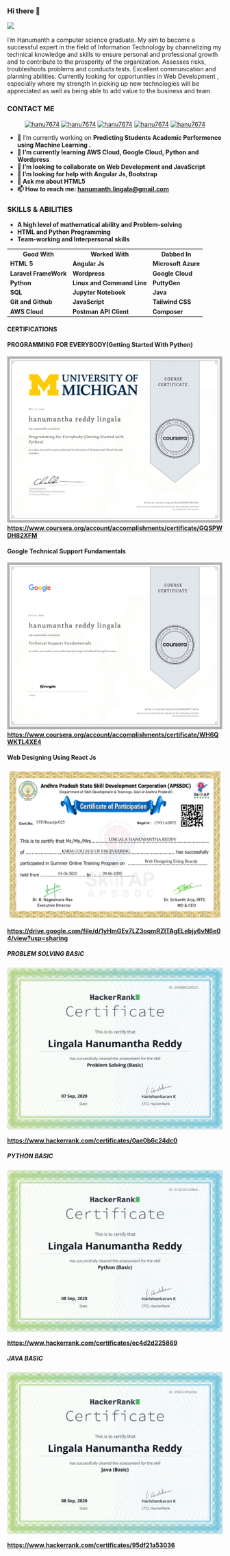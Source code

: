 ### Hi there 👋
![](https://komarev.com/ghpvc/?username=hanu7674&label=PROFILE+VIEWS)

I’m Hanumanth a computer science graduate. My aim to become a successful expert in the field of Information
Technology by channelizing my technical knowledge and skills to ensure personal and professional growth and
to contribute to the prosperity of the organization. Assesses risks, troubleshoots problems and conducts tests.
Excellent communication and planning abilities. Currently looking for opportunities in Web Development , especially
where my strength in picking up new technologies will be appreciated as well as being able to add value to the
business and team.

<h3>CONTACT ME</h3>
<p align="center">
<a href="https://twitter.com/hanu7674" rel="nofollow"><img align="center" src="https://cdn.jsdelivr.net/npm/simple-icons@3.0.1/icons/twitter.svg" alt="hanu7674" height="30" width="30" /></a>
<a href="https://linkedin.com/in/hanu7674" rel="nofollow"><img align="center" src="https://camo.githubusercontent.com/609be48e654a9c8aed1660c2596b04f09ed13aee/68747470733a2f2f63646e2e6a7364656c6976722e6e65742f6e706d2f73696d706c652d69636f6e7340332e302e312f69636f6e732f6c696e6b6564696e2e737667" alt="hanu7674" height="30" width="30" data-canonical-src="https://cdn.jsdelivr.net/npm/simple-icons@3.0.1/icons/linkedin.svg" style="max-width:100%;"></a>
<a href="https://stackoverflow.com/users/user:9997545" rel="nofollow"><img align="center" src="https://camo.githubusercontent.com/b7831cdd2eb45218d9831ba9ebfc80700ddcbb06/68747470733a2f2f63646e2e6a7364656c6976722e6e65742f6e706d2f73696d706c652d69636f6e7340332e302e312f69636f6e732f737461636b6f766572666c6f772e737667" alt="hanu7674" height="30" width="30" data-canonical-src="https://cdn.jsdelivr.net/npm/simple-icons@3.0.1/icons/stackoverflow.svg" style="max-width:100%;"></a>
<a href="https://instagram.com/hanu7674" rel="nofollow"><img align="center" src="https://camo.githubusercontent.com/6a7303cd751618218ce00026d1f25a3dd1461ea6/68747470733a2f2f63646e2e6a7364656c6976722e6e65742f6e706d2f73696d706c652d69636f6e7340332e302e312f69636f6e732f696e7374616772616d2e737667" alt="hanu7674" height="30" width="30" data-canonical-src="https://cdn.jsdelivr.net/npm/simple-icons@3.0.1/icons/instagram.svg" style="max-width:100%;"></a>
  <a href="https://medium.com/@hanu7674" target="blank"><img align="center" src="https://cdn.jsdelivr.net/npm/simple-icons@3.0.1/icons/medium.svg" alt="hanu7674" height="30" width="30" /></a>
</p>


- 🔭 I’m currently working on <b>Predicting Students Academic Performence using Machine Learning <b>. 
- 🌱 I’m currently learning AWS Cloud, Google Cloud, Python and Wordpress 
- 👯 I’m looking to collaborate on Web Development and JavaScript
- 🤔 I’m looking for help with Angular Js, Bootstrap
- 💬 Ask me about HTML5
- 📫 How to reach me: <a href="mailto:hanumanth.lingala@gmail.com">hanumanth.lingala@gmail.com</a>


<h3>SKILLS & ABILITIES</h3>
<ul>
  <li>A high level of mathematical ability and Problem-solving</li>
  <li>HTML and Python Programming</li>
  <li>Team-working and Interpersonal skills</li>
  </ul>
<table>
  <tr>
  <th>Good With</th>
  <th>Worked With</th>
  <th>Dabbed In</th>
  </tr>
  <tr>
    <td>HTML 5</td>
    <td>Angular Js</td>
    <td>Microsoft Azure</td>
  </tr>
  <tr>
    <td>Laravel FrameWork</td>
    <td>Wordpress</td>
    <td>Google Cloud</td>
  </tr>
  <tr>
    <td>Python</td>
    <td>Linux and Command Line</td>
    <td>PuttyGen</td>
  </tr>
  <tr>
    <td>SQL</td>
    <td>Jupyter Notebook</td>
    <td>Java</td>
  </tr>
  <tr>
    <td>Git and Github</td>
    <td>JavaScript</td>
    <td>Tailwind CSS</td>
  </tr>
  <tr>
    <td>AWS Cloud</td>
    <td>Postman API Client</td>
    <td>Composer</td>
  </tr>
</table>

#### CERTIFICATIONS

#### PROGRAMMING FOR EVERYBODY(Getting Started With Python)
![Python for everybody](https://github.com/hanu7674/hanu7674/blob/d519ffa2cd7806879726f92c0b3a0de2ee084b78/python%20for%20everybody.jpg)
https://www.coursera.org/account/accomplishments/certificate/GQSPWDH82XFM

#### Google Technical Support Fundamentals 

![Google Technical Support Fundamentals](https://github.com/hanu7674/hanu7674/blob/d519ffa2cd7806879726f92c0b3a0de2ee084b78/google%20support%20fundamentals.jpg)
https://www.coursera.org/account/accomplishments/certificate/WH6QWKTL4XE4

#### Web Designing Using React Js

![Web Designing Using React Js](https://github.com/hanu7674/hanu7674/blob/7c5ac7ce433bc6a2c0af99d1758f72a259026f03/LINGALA%20HANUMANTHA%20REDDY%20(1)%20(1).png)

https://drive.google.com/file/d/1yHmGEv7LZ3oqmRZlTAgELebjy6vN6e04/view?usp=sharing


##### PROBLEM SOLVING BASIC
![PROBLEM SOLVING BASIC](https://github.com/hanu7674/hanu7674/blob/e245d93e4e287b7a97838f8d30013740d8647814/problem%20solving(basic).png)

https://www.hackerrank.com/certificates/0ae0b6c24dc0


##### PYTHON BASIC
![PYTHON BASIC](https://github.com/hanu7674/hanu7674/blob/e245d93e4e287b7a97838f8d30013740d8647814/python(basic).png)

https://www.hackerrank.com/certificates/ec4d2d225869


##### JAVA BASIC
![JAVA BASIC](https://github.com/hanu7674/hanu7674/blob/e245d93e4e287b7a97838f8d30013740d8647814/java(Basic).png)

https://www.hackerrank.com/certificates/95df21a53036
